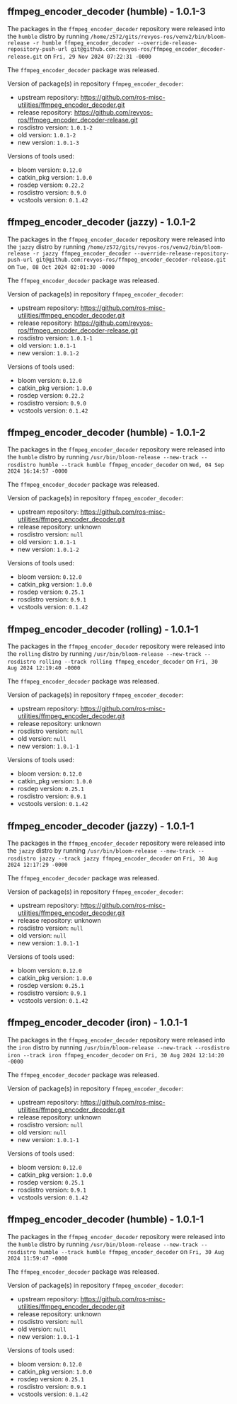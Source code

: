 ## ffmpeg_encoder_decoder (humble) - 1.0.1-3

The packages in the `ffmpeg_encoder_decoder` repository were released into the `humble` distro by running `/home/z572/gits/revyos-ros/venv2/bin/bloom-release -r humble ffmpeg_encoder_decoder --override-release-repository-push-url git@github.com:revyos-ros/ffmpeg_encoder_decoder-release.git` on `Fri, 29 Nov 2024 07:22:31 -0000`

The `ffmpeg_encoder_decoder` package was released.

Version of package(s) in repository `ffmpeg_encoder_decoder`:

- upstream repository: https://github.com/ros-misc-utilities/ffmpeg_encoder_decoder.git
- release repository: https://github.com/revyos-ros/ffmpeg_encoder_decoder-release.git
- rosdistro version: `1.0.1-2`
- old version: `1.0.1-2`
- new version: `1.0.1-3`

Versions of tools used:

- bloom version: `0.12.0`
- catkin_pkg version: `1.0.0`
- rosdep version: `0.22.2`
- rosdistro version: `0.9.0`
- vcstools version: `0.1.42`


## ffmpeg_encoder_decoder (jazzy) - 1.0.1-2

The packages in the `ffmpeg_encoder_decoder` repository were released into the `jazzy` distro by running `/home/z572/gits/revyos-ros/venv2/bin/bloom-release -r jazzy ffmpeg_encoder_decoder --override-release-repository-push-url git@github.com:revyos-ros/ffmpeg_encoder_decoder-release.git` on `Tue, 08 Oct 2024 02:01:30 -0000`

The `ffmpeg_encoder_decoder` package was released.

Version of package(s) in repository `ffmpeg_encoder_decoder`:

- upstream repository: https://github.com/ros-misc-utilities/ffmpeg_encoder_decoder.git
- release repository: https://github.com/revyos-ros/ffmpeg_encoder_decoder-release.git
- rosdistro version: `1.0.1-1`
- old version: `1.0.1-1`
- new version: `1.0.1-2`

Versions of tools used:

- bloom version: `0.12.0`
- catkin_pkg version: `1.0.0`
- rosdep version: `0.22.2`
- rosdistro version: `0.9.0`
- vcstools version: `0.1.42`


## ffmpeg_encoder_decoder (humble) - 1.0.1-2

The packages in the `ffmpeg_encoder_decoder` repository were released into the `humble` distro by running `/usr/bin/bloom-release --new-track --rosdistro humble --track humble ffmpeg_encoder_decoder` on `Wed, 04 Sep 2024 16:14:57 -0000`

The `ffmpeg_encoder_decoder` package was released.

Version of package(s) in repository `ffmpeg_encoder_decoder`:

- upstream repository: https://github.com/ros-misc-utilities/ffmpeg_encoder_decoder.git
- release repository: unknown
- rosdistro version: `null`
- old version: `1.0.1-1`
- new version: `1.0.1-2`

Versions of tools used:

- bloom version: `0.12.0`
- catkin_pkg version: `1.0.0`
- rosdep version: `0.25.1`
- rosdistro version: `0.9.1`
- vcstools version: `0.1.42`


## ffmpeg_encoder_decoder (rolling) - 1.0.1-1

The packages in the `ffmpeg_encoder_decoder` repository were released into the `rolling` distro by running `/usr/bin/bloom-release --new-track --rosdistro rolling --track rolling ffmpeg_encoder_decoder` on `Fri, 30 Aug 2024 12:19:40 -0000`

The `ffmpeg_encoder_decoder` package was released.

Version of package(s) in repository `ffmpeg_encoder_decoder`:

- upstream repository: https://github.com/ros-misc-utilities/ffmpeg_encoder_decoder.git
- release repository: unknown
- rosdistro version: `null`
- old version: `null`
- new version: `1.0.1-1`

Versions of tools used:

- bloom version: `0.12.0`
- catkin_pkg version: `1.0.0`
- rosdep version: `0.25.1`
- rosdistro version: `0.9.1`
- vcstools version: `0.1.42`


## ffmpeg_encoder_decoder (jazzy) - 1.0.1-1

The packages in the `ffmpeg_encoder_decoder` repository were released into the `jazzy` distro by running `/usr/bin/bloom-release --new-track --rosdistro jazzy --track jazzy ffmpeg_encoder_decoder` on `Fri, 30 Aug 2024 12:17:29 -0000`

The `ffmpeg_encoder_decoder` package was released.

Version of package(s) in repository `ffmpeg_encoder_decoder`:

- upstream repository: https://github.com/ros-misc-utilities/ffmpeg_encoder_decoder.git
- release repository: unknown
- rosdistro version: `null`
- old version: `null`
- new version: `1.0.1-1`

Versions of tools used:

- bloom version: `0.12.0`
- catkin_pkg version: `1.0.0`
- rosdep version: `0.25.1`
- rosdistro version: `0.9.1`
- vcstools version: `0.1.42`


## ffmpeg_encoder_decoder (iron) - 1.0.1-1

The packages in the `ffmpeg_encoder_decoder` repository were released into the `iron` distro by running `/usr/bin/bloom-release --new-track --rosdistro iron --track iron ffmpeg_encoder_decoder` on `Fri, 30 Aug 2024 12:14:20 -0000`

The `ffmpeg_encoder_decoder` package was released.

Version of package(s) in repository `ffmpeg_encoder_decoder`:

- upstream repository: https://github.com/ros-misc-utilities/ffmpeg_encoder_decoder.git
- release repository: unknown
- rosdistro version: `null`
- old version: `null`
- new version: `1.0.1-1`

Versions of tools used:

- bloom version: `0.12.0`
- catkin_pkg version: `1.0.0`
- rosdep version: `0.25.1`
- rosdistro version: `0.9.1`
- vcstools version: `0.1.42`


## ffmpeg_encoder_decoder (humble) - 1.0.1-1

The packages in the `ffmpeg_encoder_decoder` repository were released into the `humble` distro by running `/usr/bin/bloom-release --new-track --rosdistro humble --track humble ffmpeg_encoder_decoder` on `Fri, 30 Aug 2024 11:59:47 -0000`

The `ffmpeg_encoder_decoder` package was released.

Version of package(s) in repository `ffmpeg_encoder_decoder`:

- upstream repository: https://github.com/ros-misc-utilities/ffmpeg_encoder_decoder.git
- release repository: unknown
- rosdistro version: `null`
- old version: `null`
- new version: `1.0.1-1`

Versions of tools used:

- bloom version: `0.12.0`
- catkin_pkg version: `1.0.0`
- rosdep version: `0.25.1`
- rosdistro version: `0.9.1`
- vcstools version: `0.1.42`


